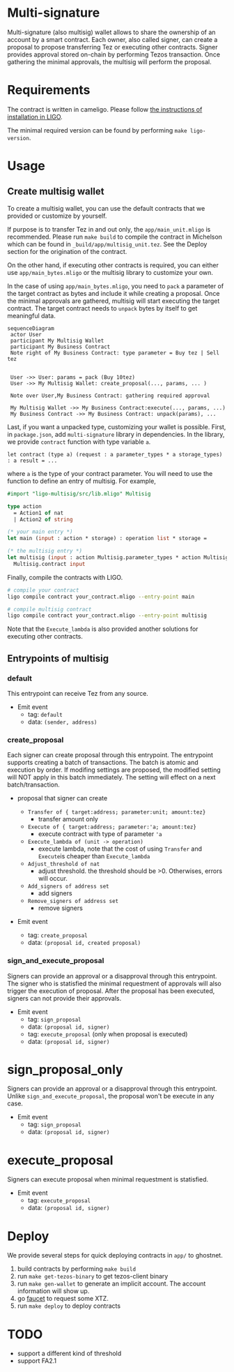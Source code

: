 # Multi-signature
Multi-signature (also multisig) wallet allows to share the ownership of an account by a smart contract. Each owner, also called signer, can create a proposal to propose transferring Tez or executing other contracts. Signer provides approval stored on-chain by performing Tezos transaction. Once gathering the minimal approvals, the multisig will perform the proposal.

# Requirements
The contract is written in cameligo. Please follow [the instructions of installation in LIGO](https://ligolang.org/docs/intro/introduction?lang=cameligo).

The minimal required version can be found by performing `make ligo-version`.

# Usage
## Create multisig wallet

To create a multisig wallet, you can use the default contracts that we provided or customize by yourself.

If purpose is to transfer Tez in and out only, the `app/main_unit.mligo` is recommended. Please run `make build` to compile the contract in Michelson which can be found in `_build/app/multisig_unit.tez`. See the Deploy section for the origination of the contract.

On the other hand, if executing other contracts is required, you can either use `app/main_bytes.mligo` or the multisig library to customize your own.

In the case of using `app/main_bytes.mligo`, you need to `pack` a parameter of the target contract as bytes and include it while creating a proposal. Once the minimal approvals are gathered, multisig will start executing the target contract. The target contract needs to `unpack` bytes by itself to get meaningful data.

```mermaid
sequenceDiagram
 actor User
 participant My Multisig Wallet
 participant My Business Contract
 Note right of My Business Contract: type parameter = Buy tez | Sell tez

 
 User ->> User: params = pack (Buy 10tez)
 User ->> My Multisig Wallet: create_proposal(..., params, ... )
 
 Note over User,My Business Contract: gathering required approval
 
 My Multisig Wallet ->> My Business Contract:execute(..., params, ...)
 My Business Contract ->> My Business Contract: unpack(params), ... 

```

Last, if you want a unpacked type, customizing your wallet is possible. First, in `package.json`, add `multi-signature` library in dependencies. In the library, we provide `contract` function with type variable `a`.

```
let contract (type a) (request : a parameter_types * a storage_types) : a result = ...
```
where `a` is the type of your contract parameter. You will need to use the function to define an entry of multisig. For example,

```ocaml
#import "ligo-multisig/src/lib.mligo" Multisig

type action
  = Action1 of nat
  | Action2 of string

(* your main entry *)
let main (input : action * storage) : operation list * storage =

(* the multisig entry *)
let multisig (input : action Multisig.parameter_types * action Multisig.storage_types) : action Multisig.result =
  Multisig.contract input
```
Finally, compile the contracts with LIGO.

```bash
# compile your contract
ligo compile contract your_contract.mligo --entry-point main

# compile multisig contract
ligo compile contract your_contract.mligo --entry-point multisig
```

Note that the `Execute_lambda` is also provided another solutions for executing other contracts.

## Entrypoints of multisig

### default
This entrypoint can receive Tez from any source.
- Emit event
  - tag: `default`
  - data: `(sender, address)`

### create_proposal
Each signer can create proposal through this entrypoint. The entrypoint supports creating a batch of transactions. The batch is atomic and execution by order. If modifing settings are proposed, the modified setting will NOT apply in this batch immediately. The setting will effect on a next batch/transaction.

- proposal that signer can create
  - `Transfer of { target:address; parameter:unit; amount:tez}`
     - transfer amount only
  - `Execute of { target:address; parameter:'a; amount:tez}`
     - execute contract with type of parameter `'a`
  - `Execute_lambda of (unit -> operation)`
     - execute lambda, note that the cost of using `Transfer` and `Execute`is cheaper than `Execute_lambda`
  - `Adjust_threshold of nat`
     - adjust threshold. the threshold should be >0. Otherwises, errors will occur.
  - `Add_signers of address set`
     - add signers
  - `Remove_signers of address set`
     - remove signers

- Emit event
  - tag: `create_proposal`
  - data: `(proposal id, created proposal)`

### sign_and_execute_proposal
Signers can provide an approval or a disapproval through this entrypoint. The signer who is statisfied the minimal requestment of approvals will also trigger the execution of proposal. After the proposal has been executed, signers can not provide their approvals.

- Emit event
  - tag: `sign_proposal`
  - data: `(proposal id, signer)`
  - tag: `execute_proposal` (only when proposal is executed)
  - data: `(proposal id, signer)`

# sign_proposal_only
Signers can provide an approval or a disapproval through this entrypoint. Unlike `sign_and_execute_proposal`, the proposal won't be execute in any case.

- Emit event
  - tag: `sign_proposal`
  - data: `(proposal id, signer)`

# execute_proposal
Signers can execute proposal when minimal requestment is statisfied.

- Emit event
  - tag: `execute_proposal`
  - data: `(proposal id, signer)`

# Deploy
We provide several steps for quick deploying contracts in `app/` to ghostnet.

1. build contracts by performing `make build`
1. run `make get-tezos-binary` to get tezos-client binary
1. run `make gen-wallet` to generate an implicit account. The account information will show up.
1. go [faucet](https://faucet.marigold.dev/) to request some XTZ.
1. run `make deploy` to deploy contracts

# TODO
- support a different kind of threshold
- support FA2.1
